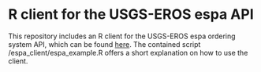 # R client for the USGS-EROS espa API

This repository includes an R client for the USGS-EROS espa ordering system API, which can be found <a href="https://github.com/USGS-EROS/espa-api">here<a/>. The contained script /espa_client/espa_example.R offers a short explanation on how to use the client.